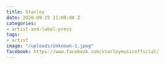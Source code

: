 ```yaml
---
title: Starley
date: 2020-09-25 11:08:00 Z
categories:
- artist-and-label-press
tags:
- artist
image: "/uploads/Unknown-1.jpeg"
facebook: https://www.facebook.com/starleymusicofficial/
---
```


